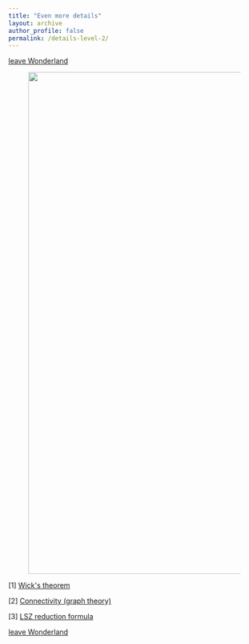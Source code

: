 ```yaml
---
title: "Even more details"
layout: archive
author_profile: false
permalink: /details-level-2/
---
```

[leave Wonderland](https://arkm97.github.io/covered-calls/volatility-model/)

<figure class="half">
    <img src="../images/four_pt_amplitude.png" style="width:1000">
</figure>



<!-- ![more_details.pdf](https://arkm97.github.io/covered-calls/files/four_pt_amplitude.pdf) -->

[1] [Wick's theorem](https://en.wikipedia.org/wiki/Wick%27s_theorem)

[2] [Connectivity (graph theory)](https://en.wikipedia.org/wiki/Connectivity_(graph_theory))

[3] [LSZ reduction formula](https://en.wikipedia.org/wiki/LSZ_reduction_formula#The_reduction_formula_for_scalars)  
 
[leave Wonderland](https://arkm97.github.io/covered-calls/volatility-model/)

